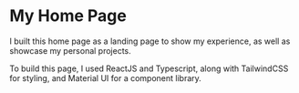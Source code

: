 # My Home Page

I built this home page as a landing page to show my experience, as well as showcase my personal projects.  

To build this page, I used ReactJS and Typescript, along with TailwindCSS for styling, and Material UI for a component library.
